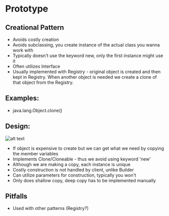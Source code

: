 # Prototype
## Creational Pattern
- Avoids costly creation
- Avoids subclassing, you create instance of the actual class you wanna work with
- Typically doesn't use the keyword new, only the first instance might use it
- Often utilizes Interface
- Usually implemented with Registry - original object is created and then kept in Registry. When another object is needed we create a clone of that object from the Registry.

## Examples:
- java.lang.Object.clone()

## Design:

![alt text](https://i.imgur.com/D6kXi0e.png "Prototype UML Diagram")

- If object is expensive to create but we can get what we need by copying the member variables
- Implements Clone/Cloneable - thus we avoid using keyword 'new'
- Although we are making a copy, each instance is unique
- Costly construction is not handled by client, unlike Builder
- Can utilize parameters for construction, typically you won't
- Only does shallow copy, deep copy has to be implemented manually

## Pitfalls
- Used with other patterns (Registry?)
